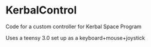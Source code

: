 # KerbalControl
Code for a custom controller for Kerbal Space Program

Uses a teensy 3.0 set up as a keyboard+mouse+joystick
